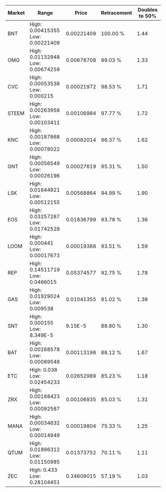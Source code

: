 | Market | Range | Price| Retracement | Doubles to 50% |
| --- | --- | --- | --- | --- |
| BNT | High: 0.00415355<br />Low: 0.00221409 | 0.00221409 | 100.00 % | 1.44 |
| OMG | High: 0.01132948<br />Low: 0.00674259 | 0.00678708 | 99.03 % | 1.33 |
| CVC | High: 0.00053538<br />Low: 0.000215 | 0.00021972 | 98.53 % | 1.71 |
| STEEM | High: 0.00263958<br />Low: 0.00103411 | 0.00106984 | 97.77 % | 1.72 |
| KNC | High: 0.00187868<br />Low: 0.00078022 | 0.00082014 | 96.37 % | 1.62 |
| GNT | High: 0.00056549<br />Low: 0.00026196 | 0.00027619 | 95.31 % | 1.50 |
| LSK | High: 0.01644921<br />Low: 0.00512155 | 0.00568864 | 94.99 % | 1.90 |
| EOS | High: 0.03257287<br />Low: 0.01742528 | 0.01836799 | 93.78 % | 1.36 |
| LOOM | High: 0.000441<br />Low: 0.00017673 | 0.00019388 | 93.51 % | 1.59 |
| REP | High: 0.14511719<br />Low: 0.0466015 | 0.05374577 | 92.75 % | 1.78 |
| GAS | High: 0.01929024<br />Low: 0.009538 | 0.01041355 | 91.02 % | 1.38 |
| SNT | High: 0.000155<br />Low: 8.349E-5 | 9.15E-5 | 88.80 % | 1.30 |
| BAT | High: 0.00288578<br />Low: 0.00089548 | 0.00113198 | 88.12 % | 1.67 |
| ETC | High: 0.038<br />Low: 0.02454233 | 0.02652989 | 85.23 % | 1.18 |
| ZRX | High: 0.00188423<br />Low: 0.00092587 | 0.00106935 | 85.03 % | 1.31 |
| MANA | High: 0.00034632<br />Low: 0.00014949 | 0.00019804 | 75.33 % | 1.25 |
| QTUM | High: 0.01896312<br />Low: 0.01150985 | 0.01373752 | 70.11 % | 1.11 |
| ZEC | High: 0.433<br />Low: 0.28104451 | 0.34609015 | 57.19 % | 1.03 |
